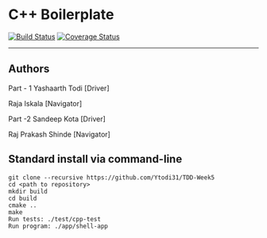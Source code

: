 # C++ Boilerplate
[![Build Status](https://travis-ci.org/Ytodi31/TDD-Week5.svg?branch=master)](https://travis-ci.org/YTodi31/TDD-Week5)
[![Coverage Status](https://coveralls.io/repos/github/Ytodi31/TDD-Week5/badge.svg?branch=master)](https://coveralls.io/github/Ytodi31/TDD-Week5?branch=master)

---

## Authors

Part - 1 
Yashaarth Todi [Driver]

Raja Iskala [Navigator]

Part -2 
Sandeep Kota [Driver]

Raj Prakash Shinde [Navigator]



## Standard install via command-line
```
git clone --recursive https://github.com/Ytodi31/TDD-Week5
cd <path to repository>
mkdir build
cd build
cmake ..
make
Run tests: ./test/cpp-test
Run program: ./app/shell-app
```





